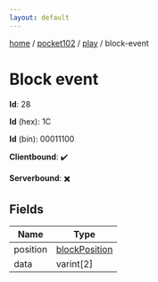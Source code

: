 ```yaml
---
layout: default
---
```


[home](/)  /  [pocket102](/protocol/pocket102)  /  [play](/protocol/pocket102/play)  /  block-event

# Block event

**Id**: 28

**Id** (hex): 1C

**Id** (bin): 00011100

**Clientbound**: ✔️

**Serverbound**: ✖️

## Fields

Name | Type
---|---
position | [blockPosition](/protocol/pocket102/types/block-position)
data | varint[2]

